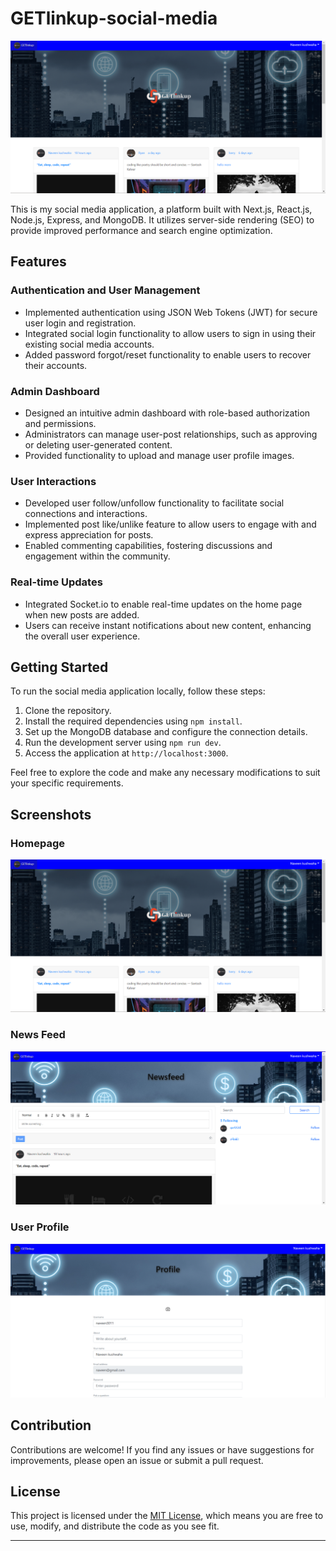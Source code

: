 # GETlinkup-social-media

![Homepage](screenshots/Home.png)

This is my social media application, a platform built with Next.js, React.js, Node.js, Express, and MongoDB. It utilizes server-side rendering (SEO) to provide improved performance and search engine optimization.

## Features

### Authentication and User Management

- Implemented authentication using JSON Web Tokens (JWT) for secure user login and registration.
- Integrated social login functionality to allow users to sign in using their existing social media accounts.
- Added password forgot/reset functionality to enable users to recover their accounts.

### Admin Dashboard

- Designed an intuitive admin dashboard with role-based authorization and permissions.
- Administrators can manage user-post relationships, such as approving or deleting user-generated content.
- Provided functionality to upload and manage user profile images.

### User Interactions

- Developed user follow/unfollow functionality to facilitate social connections and interactions.
- Implemented post like/unlike feature to allow users to engage with and express appreciation for posts.
- Enabled commenting capabilities, fostering discussions and engagement within the community.

### Real-time Updates

- Integrated Socket.io to enable real-time updates on the home page when new posts are added.
- Users can receive instant notifications about new content, enhancing the overall user experience.

## Getting Started

To run the social media application locally, follow these steps:

1. Clone the repository.
2. Install the required dependencies using `npm install`.
3. Set up the MongoDB database and configure the connection details.
4. Run the development server using `npm run dev`.
5. Access the application at `http://localhost:3000`.

Feel free to explore the code and make any necessary modifications to suit your specific requirements.

## Screenshots

### Homepage
![Homepage](screenshots/Home.png)

### News Feed
![Admin Dashboard](screenshots/2.png)

### User Profile
![User Profile](screenshots/profile.png)

## Contribution

Contributions are welcome! If you find any issues or have suggestions for improvements, please open an issue or submit a pull request.

## License

This project is licensed under the [MIT License](LICENSE), which means you are free to use, modify, and distribute the code as you see fit.

---
